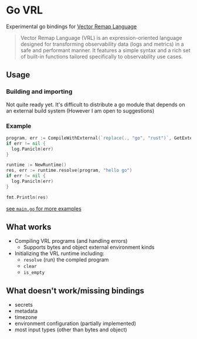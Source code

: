 
# Go VRL

Experimental go bindings for [Vector Remap Language](https://vector.dev/docs/reference/vrl/)

> Vector Remap Language (VRL) is an expression-oriented language designed for transforming observability data (logs and metrics) in a safe and performant manner. It features a simple syntax and a rich set of built-in functions tailored specifically to observability use cases.

## Usage

### Building and importing

Not quite ready yet. It's difficult to distribute a go module that depends on an external build system (However I am open to suggestions)

### Example

```go
program, err := CompileWithExternal(`replace(., "go", "rust")`, GetExternalEnv(Bytes, Bytes))
if err != nil {
  log.Panicln(err)
}

runtime := NewRuntime()
res, err := runtime.resolve(program, "hello go")
if err != nil {
  log.Panicln(err)
}

fmt.Println(res)
```

[see `main.go` for more examples](/main.go)

## What works

- Compiling VRL programs (and handling errors)
  - Supports bytes and object external environment kinds
- Initializing the VRL runtime including:
  - `resolve` (run) the compled program
  - `clear` 
  - `is_empty`

## What doesn't work/missing bindings

- secrets
- metadata 
- timezone
- environment configuration (partially implemented)
- most input types (other than bytes and object)